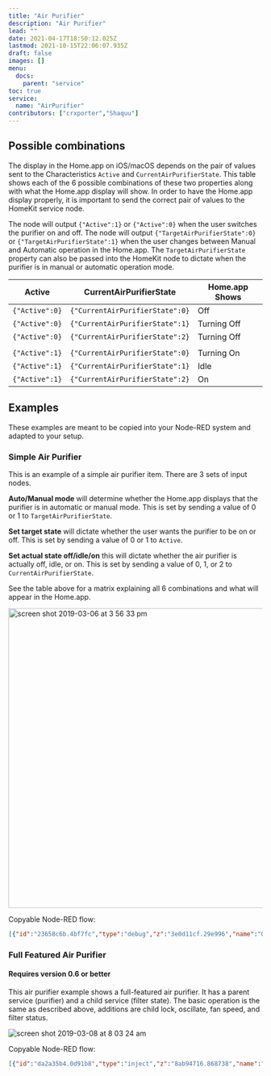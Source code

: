 ```yaml
---
title: "Air Purifier"
description: "Air Purifier"
lead: ""
date: 2021-04-17T18:50:12.025Z
lastmod: 2021-10-15T22:06:07.935Z
draft: false
images: []
menu:
  docs:
    parent: "service"
toc: true
service:
  name: "AirPurifier"
contributors: ["crxporter","Shaquu"]
---
```


## Possible combinations

The display in the Home.app on iOS/macOS depends on the pair of values sent to the Characteristics `Active` and `CurrentAirPurifierState`. This table shows each of the 6 possible combinations of these two properties along with what the Home.app display will show. In order to have the Home.app display properly, it is important to send the correct pair of values to the HomeKit service node.

The node will output `{"Active":1}` or `{"Active":0}` when the user switches the purifier on and off. The node will output `{"TargetAirPurifierState":0}` or `{"TargetAirPurifierState":1}` when the user changes between Manual and Automatic operation in the Home.app. The  `TargetAirPurifierState` property can also be passed into the HomeKit node to dictate when the purifier is in manual or automatic operation mode.

| Active | CurrentAirPurifierState | Home.app Shows |
| --- | --- | --- |
| `{"Active":0}` | `{"CurrentAirPurifierState":0}` | Off |
| `{"Active":0}` | `{"CurrentAirPurifierState":1}` | Turning Off |
| `{"Active":0}` | `{"CurrentAirPurifierState":2}` | Turning Off |
||||
| `{"Active":1}` | `{"CurrentAirPurifierState":0}` | Turning On |
| `{"Active":1}` | `{"CurrentAirPurifierState":1}` | Idle |
| `{"Active":1}` | `{"CurrentAirPurifierState":2}` | On |

## Examples

These examples are meant to be copied into your Node-RED system and adapted to your setup.

### Simple Air Purifier

This is an example of a simple air purifier item. There are 3 sets of input nodes.

**Auto/Manual mode** will determine whether the Home.app displays that the purifier is in automatic or manual mode. This is set by sending a value of 0 or 1 to `TargetAirPurifierState`.

**Set target state** will dictate whether the user wants the purifier to be on or off. This is set by sending a value of 0 or 1 to `Active`.

**Set actual state off/idle/on** this will dictate whether the air purifier is actually off, idle, or on. This is set by sending a value of 0, 1, or 2 to `CurrentAirPurifierState`.

See the table above for a matrix explaining all 6 combinations and what will appear in the Home.app.

<img width="594" alt="screen shot 2019-03-06 at 3 56 33 pm" src="https://user-images.githubusercontent.com/38265886/53916694-6d695580-4028-11e9-92d0-09ef7542116e.png">

Copyable Node-RED flow:

```json
[{"id":"23658c6b.4bf7fc","type":"debug","z":"3e0d11cf.29e996","name":"Output","active":true,"tosidebar":true,"console":false,"tostatus":false,"complete":"payload","x":570,"y":220,"wires":[]},{"id":"48715e2b.edde4","type":"inject","z":"3e0d11cf.29e996","name":"Target state: on","topic":"","payload":"{\"Active\":true}","payloadType":"json","repeat":"","crontab":"","once":false,"onceDelay":0.1,"x":180,"y":280,"wires":[["b76a15e.cbd98e8"]]},{"id":"6c58b865.cbe098","type":"inject","z":"3e0d11cf.29e996","name":"Target state: off","topic":"","payload":"{\"Active\":false}","payloadType":"json","repeat":"","crontab":"","once":false,"onceDelay":0.1,"x":180,"y":320,"wires":[["b76a15e.cbd98e8"]]},{"id":"c80db304.c4e","type":"inject","z":"3e0d11cf.29e996","name":"Auto mode","topic":"","payload":"{\"TargetAirPurifierState\":1}","payloadType":"json","repeat":"","crontab":"","once":false,"onceDelay":0.1,"x":440,"y":100,"wires":[["b76a15e.cbd98e8"]]},{"id":"2188d196.d711e6","type":"inject","z":"3e0d11cf.29e996","name":"Current State: ON","topic":"","payload":"{\"CurrentAirPurifierState\":2}","payloadType":"json","repeat":"","crontab":"","once":false,"onceDelay":0.1,"x":410,"y":500,"wires":[["b76a15e.cbd98e8"]]},{"id":"b76a15e.cbd98e8","type":"homekit-service","z":"3e0d11cf.29e996","bridge":"f0825aeb.9064a8","name":"Pure 2","serviceName":"AirPurifier","topic":"","filter":false,"manufacturer":"Default Manufacturer","model":"Default Model","serialNo":"Default Serial Number","characteristicProperties":"{}","x":430,"y":220,"wires":[["23658c6b.4bf7fc"]]},{"id":"5c80309d.22e278","type":"inject","z":"3e0d11cf.29e996","name":"Manual Mode","topic":"","payload":"{\"TargetAirPurifierState\":0}","payloadType":"json","repeat":"","crontab":"","once":false,"onceDelay":0.1,"x":430,"y":140,"wires":[["b76a15e.cbd98e8"]]},{"id":"44a8a93d.b0b51","type":"inject","z":"3e0d11cf.29e996","name":"Current State: OFF","topic":"","payload":"{\"CurrentAirPurifierState\":0}","payloadType":"json","repeat":"","crontab":"","once":false,"onceDelay":0.1,"x":410,"y":420,"wires":[["b76a15e.cbd98e8"]]},{"id":"e090d2b0.110df8","type":"inject","z":"3e0d11cf.29e996","name":"Current State: IDLE","topic":"","payload":"{\"CurrentAirPurifierState\":1}","payloadType":"json","repeat":"","crontab":"","once":false,"onceDelay":0.1,"x":410,"y":460,"wires":[["b76a15e.cbd98e8"]]},{"id":"633c58dd.2f2dc8","type":"comment","z":"3e0d11cf.29e996","name":"Auto/Manual mode","info":"","x":250,"y":100,"wires":[]},{"id":"9a55b755.665a2","type":"comment","z":"3e0d11cf.29e996","name":"Set target state","info":"","x":160,"y":240,"wires":[]},{"id":"6d243594.778f14","type":"comment","z":"3e0d11cf.29e996","name":"Set actual state off/idle/on","info":"","x":410,"y":380,"wires":[]},{"id":"f0825aeb.9064a8","type":"homekit-bridge","z":"","bridgeName":"Dev","pinCode":"111-11-111","port":"","allowInsecureRequest":false,"manufacturer":"Default Manufacturer","model":"Default Model","serialNo":"Default Serial Number"}]
```

### Full Featured Air Purifier

#### Requires version 0.6 or better

This air purifier example shows a full-featured air purifier. It has a parent service (purifier) and a child service (filter state). The basic operation is the same as described above, additions are child lock, oscillate, fan speed, and filter status.

![screen shot 2019-03-08 at 8 03 24 am](https://user-images.githubusercontent.com/38265886/54032948-a7e20800-4178-11e9-9733-d91cfbcea3c5.png)

Copyable Node-RED flow:

```json
[{"id":"da2a35b4.0d91b8","type":"inject","z":"8ab94716.868738","name":"Target state: on","topic":"","payload":"{\"Active\":true}","payloadType":"json","repeat":"","crontab":"","once":false,"onceDelay":0.1,"x":420,"y":220,"wires":[["398e1722.d7d75"]]},{"id":"540677.f2cce988","type":"inject","z":"8ab94716.868738","name":"Target state: off","topic":"","payload":"{\"Active\":false}","payloadType":"json","repeat":"","crontab":"","once":false,"onceDelay":0.1,"x":420,"y":260,"wires":[["398e1722.d7d75"]]},{"id":"69a97e8a.7ebd38","type":"inject","z":"8ab94716.868738","name":"Auto mode","topic":"","payload":"{\"TargetAirPurifierState\":1}","payloadType":"json","repeat":"","crontab":"","once":false,"onceDelay":0.1,"x":760,"y":220,"wires":[["398e1722.d7d75"]]},{"id":"a4cb981f.b073e8","type":"inject","z":"8ab94716.868738","name":"Current State: ON","topic":"","payload":"{\"CurrentAirPurifierState\":2}","payloadType":"json","repeat":"","crontab":"","once":false,"onceDelay":0.1,"x":430,"y":420,"wires":[["398e1722.d7d75"]]},{"id":"fe6ad4ec.93bb4","type":"debug","z":"8ab94716.868738","name":"Output","active":true,"tosidebar":true,"console":false,"tostatus":false,"complete":"payload","x":1130,"y":380,"wires":[]},{"id":"6a05b0b7.37461","type":"inject","z":"8ab94716.868738","name":"Manual Mode","topic":"","payload":"{\"TargetAirPurifierState\":0}","payloadType":"json","repeat":"","crontab":"","once":false,"onceDelay":0.1,"x":750,"y":260,"wires":[["398e1722.d7d75"]]},{"id":"4acb1078.1f32f","type":"inject","z":"8ab94716.868738","name":"Current State: OFF","topic":"","payload":"{\"CurrentAirPurifierState\":0}","payloadType":"json","repeat":"","crontab":"","once":false,"onceDelay":0.1,"x":430,"y":340,"wires":[["398e1722.d7d75"]]},{"id":"c3b76c5e.e6f79","type":"inject","z":"8ab94716.868738","name":"Current State: IDLE","topic":"","payload":"{\"CurrentAirPurifierState\":1}","payloadType":"json","repeat":"","crontab":"","once":false,"onceDelay":0.1,"x":430,"y":380,"wires":[["398e1722.d7d75"]]},{"id":"398e1722.d7d75","type":"homekit-service","z":"8ab94716.868738","isParent":true,"bridge":"63a21f39.7ace9","parentService":"","name":"Pure 3","serviceName":"AirPurifier","topic":"","filter":false,"manufacturer":"Default Manufacturer","model":"Default Model","serialNo":"Default Serial Number","characteristicProperties":"{\"LockPhysicalControls\":true,\"TargetAirPurifierState\":true,\"SwingMode\":true,\"RotationSpeed\":true}","x":950,"y":380,"wires":[["fe6ad4ec.93bb4"]]},{"id":"cff6bdee.1f70f8","type":"homekit-service","z":"8ab94716.868738","isParent":false,"bridge":"","parentService":"398e1722.d7d75","name":"Filter 3","serviceName":"FilterMaintenance","topic":"","filter":false,"manufacturer":"Default Manufacturer","model":"Default Model","serialNo":"Default Serial Number","characteristicProperties":"{\"FilterChangeIndication\":true,\"FilterLifeLevel\":true}","x":890,"y":680,"wires":[["8aa0096d.e588e8"]]},{"id":"8aa0096d.e588e8","type":"debug","z":"8ab94716.868738","name":"Output","active":true,"tosidebar":true,"console":false,"tostatus":false,"complete":"payload","x":1050,"y":680,"wires":[]},{"id":"783fe155.d7d918","type":"inject","z":"8ab94716.868738","name":"Filter status \"good\"","topic":"","payload":"{\"FilterChangeIndication\":0}","payloadType":"json","repeat":"","crontab":"","once":false,"onceDelay":0.1,"x":590,"y":660,"wires":[["cff6bdee.1f70f8"]]},{"id":"c1707758.67db4","type":"inject","z":"8ab94716.868738","name":"Filter 50%","topic":"","payload":"{\"FilterLifeLevel\":50}","payloadType":"json","repeat":"","crontab":"","once":false,"onceDelay":0.1,"x":560,"y":820,"wires":[["cff6bdee.1f70f8"]]},{"id":"d97179f0.11e858","type":"inject","z":"8ab94716.868738","name":"Filter status \"change soon\"","topic":"","payload":"{\"FilterChangeIndication\":1}","payloadType":"json","repeat":"","crontab":"","once":false,"onceDelay":0.1,"x":610,"y":700,"wires":[["cff6bdee.1f70f8"]]},{"id":"d96e59a2.56599","type":"inject","z":"8ab94716.868738","name":"Child lock on","topic":"","payload":"{\"LockPhysicalControls\":1}","payloadType":"json","repeat":"","crontab":"","once":false,"onceDelay":0.1,"x":750,"y":480,"wires":[["398e1722.d7d75"]]},{"id":"574213d3.f674ac","type":"inject","z":"8ab94716.868738","name":"Child lock off","topic":"","payload":"{\"LockPhysicalControls\":0}","payloadType":"json","repeat":"","crontab":"","once":false,"onceDelay":0.1,"x":750,"y":520,"wires":[["398e1722.d7d75"]]},{"id":"9b3b5012.c83e8","type":"inject","z":"8ab94716.868738","name":"Oscillate on","topic":"","payload":"{\"SwingMode\":1}","payloadType":"json","repeat":"","crontab":"","once":false,"onceDelay":0.1,"x":410,"y":500,"wires":[["398e1722.d7d75"]]},{"id":"cbe28d4c.7cc14","type":"inject","z":"8ab94716.868738","name":"Oscillate off","topic":"","payload":"{\"SwingMode\":0}","payloadType":"json","repeat":"","crontab":"","once":false,"onceDelay":0.1,"x":410,"y":540,"wires":[["398e1722.d7d75"]]},{"id":"d436243d.bd8a2","type":"inject","z":"8ab94716.868738","name":"Filter 25%","topic":"","payload":"{\"FilterLifeLevel\":25}","payloadType":"json","repeat":"","crontab":"","once":false,"onceDelay":0.1,"x":560,"y":860,"wires":[["cff6bdee.1f70f8"]]},{"id":"229b4a0f.e5bad6","type":"inject","z":"8ab94716.868738","name":"Filter 100%","topic":"","payload":"{\"FilterLifeLevel\":100}","payloadType":"json","repeat":"","crontab":"","once":false,"onceDelay":0.1,"x":570,"y":780,"wires":[["cff6bdee.1f70f8"]]},{"id":"63a21f39.7ace9","type":"homekit-bridge","z":"","bridgeName":"Dev2","pinCode":"111-11-111","port":"","allowInsecureRequest":false,"manufacturer":"Default Manufacturer","model":"Default Model","serialNo":"Default Serial Number","customMdnsConfig":false,"mdnsMulticast":true,"mdnsInterface":"","mdnsPort":"","mdnsIp":"","mdnsTtl":"","mdnsLoopback":true,"mdnsReuseAddr":true}]
```

